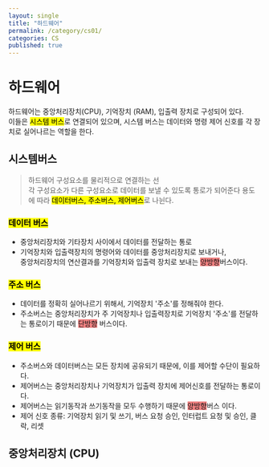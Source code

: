 ```yaml
---
layout: single
title: "하드웨어"
permalink: /category/cs01/
categories: CS
published: true
---
```


# 하드웨어

하드웨어는 중앙처리장치(CPU), 기억장치 (RAM), 입출력 장치로 구성되어 있다.  
이들은 <mark>시스템 버스</mark>로 연결되어 있으며, 시스템 버스는 데이터와 명령 제어 신호를 각 장치로 실어나르는 역할을 한다.

## 시스템버스

> 하드웨어 구성요소를 물리적으로 연결하는 선  
각 구성요소가 다른 구성요소로 데이터를 보낼 수  있도록 통로가 되어준다
용도에 따라 <mark>데이터버스, 주소버스, 제어버스</mark>로 나뉜다.

### <mark >데이터 버스</mark>
- 중앙처리장치와 기타장치 사이에서 데이터를 전달하는 통로  
- 기억장치와 입출력장치의 명령어와 데이터를 중앙처리장치로 보내거나,  
중앙처리장치의 연산결과를 기억장치와 입출력 장치로 보내는 <span style="background-color: 	#F08080">양방향</span>버스이다.

### <mark >주소 버스</mark>

- 데이터를 정확히 실어나르기 위해서, 기억장치 '주소'를 정해줘야 한다.  
- 주소버스는 중앙처리장치가 주 기억장치나 입출력장치로 기억장치 '주소'를 전달하는 통로이기 때문에 <span style="background-color: #F08080">단방향</span> 버스이다.

### <mark> 제어 버스</mark>
- 주소버스와 데이터버스는 모든 장치에 공유되기 때문에, 이를 제어할 수단이 필요하다.  
- 제어버스는 중앙처리장치나 기억장치가 입출력 장치에 제어신호를 전달하는 통로이다.  
- 제어버스는 읽기동작과 쓰기동작을 모두 수행하기 때문에 <span style="background-color:#F08080">양방향</span>버스 이다.
- 제어 신호 종류: 기억장치 읽기 및 쓰기, 버스 요청 승인, 인터럽트 요청 및 승인, 클락, 리셋  


## 중앙처리장치 (CPU)
